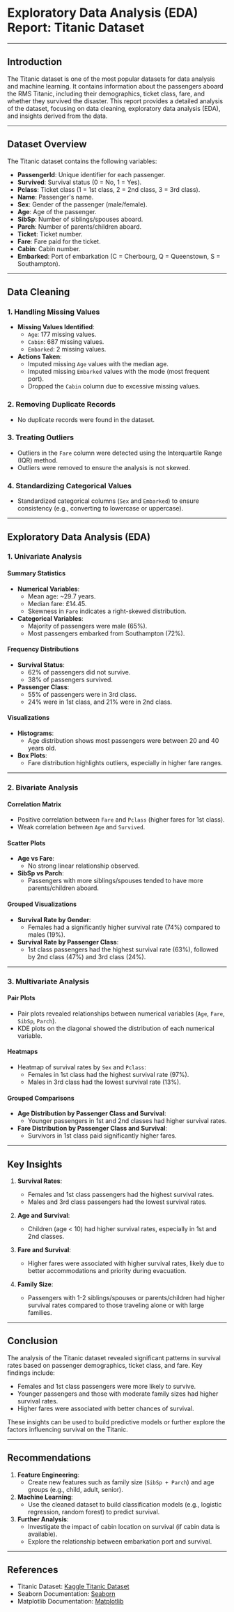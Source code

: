 # **Exploratory Data Analysis (EDA) Report: Titanic Dataset**

---

## **Introduction**
The Titanic dataset is one of the most popular datasets for data analysis and machine learning. It contains information about the passengers aboard the RMS Titanic, including their demographics, ticket class, fare, and whether they survived the disaster. This report provides a detailed analysis of the dataset, focusing on data cleaning, exploratory data analysis (EDA), and insights derived from the data.

---

## **Dataset Overview**
The Titanic dataset contains the following variables:
- **PassengerId**: Unique identifier for each passenger.
- **Survived**: Survival status (0 = No, 1 = Yes).
- **Pclass**: Ticket class (1 = 1st class, 2 = 2nd class, 3 = 3rd class).
- **Name**: Passenger's name.
- **Sex**: Gender of the passenger (male/female).
- **Age**: Age of the passenger.
- **SibSp**: Number of siblings/spouses aboard.
- **Parch**: Number of parents/children aboard.
- **Ticket**: Ticket number.
- **Fare**: Fare paid for the ticket.
- **Cabin**: Cabin number.
- **Embarked**: Port of embarkation (C = Cherbourg, Q = Queenstown, S = Southampton).

---

## **Data Cleaning**

### **1. Handling Missing Values**
- **Missing Values Identified**:
  - `Age`: 177 missing values.
  - `Cabin`: 687 missing values.
  - `Embarked`: 2 missing values.
- **Actions Taken**:
  - Imputed missing `Age` values with the median age.
  - Imputed missing `Embarked` values with the mode (most frequent port).
  - Dropped the `Cabin` column due to excessive missing values.

### **2. Removing Duplicate Records**
- No duplicate records were found in the dataset.

### **3. Treating Outliers**
- Outliers in the `Fare` column were detected using the Interquartile Range (IQR) method.
- Outliers were removed to ensure the analysis is not skewed.

### **4. Standardizing Categorical Values**
- Standardized categorical columns (`Sex` and `Embarked`) to ensure consistency (e.g., converting to lowercase or uppercase).

---

## **Exploratory Data Analysis (EDA)**

### **1. Univariate Analysis**
#### **Summary Statistics**
- **Numerical Variables**:
  - Mean age: ~29.7 years.
  - Median fare: £14.45.
  - Skewness in `Fare` indicates a right-skewed distribution.
- **Categorical Variables**:
  - Majority of passengers were male (65%).
  - Most passengers embarked from Southampton (72%).

#### **Frequency Distributions**
- **Survival Status**:
  - 62% of passengers did not survive.
  - 38% of passengers survived.
- **Passenger Class**:
  - 55% of passengers were in 3rd class.
  - 24% were in 1st class, and 21% were in 2nd class.

#### **Visualizations**
- **Histograms**:
  - Age distribution shows most passengers were between 20 and 40 years old.
- **Box Plots**:
  - Fare distribution highlights outliers, especially in higher fare ranges.

---

### **2. Bivariate Analysis**
#### **Correlation Matrix**
- Positive correlation between `Fare` and `Pclass` (higher fares for 1st class).
- Weak correlation between `Age` and `Survived`.

#### **Scatter Plots**
- **Age vs Fare**:
  - No strong linear relationship observed.
- **SibSp vs Parch**:
  - Passengers with more siblings/spouses tended to have more parents/children aboard.

#### **Grouped Visualizations**
- **Survival Rate by Gender**:
  - Females had a significantly higher survival rate (74%) compared to males (19%).
- **Survival Rate by Passenger Class**:
  - 1st class passengers had the highest survival rate (63%), followed by 2nd class (47%) and 3rd class (24%).

---

### **3. Multivariate Analysis**
#### **Pair Plots**
- Pair plots revealed relationships between numerical variables (`Age`, `Fare`, `SibSp`, `Parch`).
- KDE plots on the diagonal showed the distribution of each numerical variable.

#### **Heatmaps**
- Heatmap of survival rates by `Sex` and `Pclass`:
  - Females in 1st class had the highest survival rate (97%).
  - Males in 3rd class had the lowest survival rate (13%).

#### **Grouped Comparisons**
- **Age Distribution by Passenger Class and Survival**:
  - Younger passengers in 1st and 2nd classes had higher survival rates.
- **Fare Distribution by Passenger Class and Survival**:
  - Survivors in 1st class paid significantly higher fares.

---

## **Key Insights**
1. **Survival Rates**:
   - Females and 1st class passengers had the highest survival rates.
   - Males and 3rd class passengers had the lowest survival rates.

2. **Age and Survival**:
   - Children (age < 10) had higher survival rates, especially in 1st and 2nd classes.

3. **Fare and Survival**:
   - Higher fares were associated with higher survival rates, likely due to better accommodations and priority during evacuation.

4. **Family Size**:
   - Passengers with 1-2 siblings/spouses or parents/children had higher survival rates compared to those traveling alone or with large families.

---

## **Conclusion**
The analysis of the Titanic dataset revealed significant patterns in survival rates based on passenger demographics, ticket class, and fare. Key findings include:
- Females and 1st class passengers were more likely to survive.
- Younger passengers and those with moderate family sizes had higher survival rates.
- Higher fares were associated with better chances of survival.

These insights can be used to build predictive models or further explore the factors influencing survival on the Titanic.

---

## **Recommendations**
1. **Feature Engineering**:
   - Create new features such as family size (`SibSp + Parch`) and age groups (e.g., child, adult, senior).
2. **Machine Learning**:
   - Use the cleaned dataset to build classification models (e.g., logistic regression, random forest) to predict survival.
3. **Further Analysis**:
   - Investigate the impact of cabin location on survival (if cabin data is available).
   - Explore the relationship between embarkation port and survival.

---

## **References**
- Titanic Dataset: [Kaggle Titanic Dataset](https://www.kaggle.com/c/titanic/data)
- Seaborn Documentation: [Seaborn](https://seaborn.pydata.org/)
- Matplotlib Documentation: [Matplotlib](https://matplotlib.org/)
